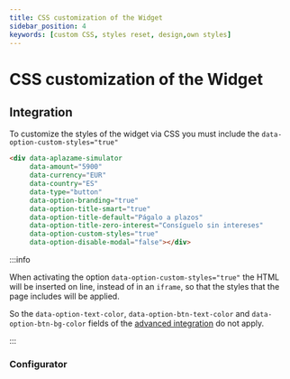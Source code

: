 ```yaml
---
title: CSS customization of the Widget
sidebar_position: 4
keywords: [custom CSS, styles reset, design,own styles]
---
```

# CSS customization of the Widget

## Integration
To customize the styles of the widget via CSS you must include the `data-option-custom-styles="true"`

``` html
<div data-aplazame-simulator
     data-amount="5900"
     data-currency="EUR"
     data-country="ES"
     data-type="button"
     data-option-branding="true"
     data-option-title-smart="true"
     data-option-title-default="Págalo a plazos"
     data-option-title-zero-interest="Consíguelo sin intereses"
     data-option-custom-styles="true"
     data-option-disable-modal="false"></div>
```

:::info

  When activating the option `data-option-custom-styles="true"`  the HTML will be inserted on line, instead of in an `iframe`, so that the styles that the page includes will be applied.
  
  So the `data-option-text-color`, `data-option-btn-text-color` and `data-option-btn-bg-color` fields of the [advanced integration](./#integracion-avanzada) do not apply.
 
:::

### Configurator

<WidgetSimulator
  data-aplazame-widget-instalments=""
  data-amount="22900"
  data-country="ES"
  data-currency="EUR"
  data-type="button"
  data-option-custom-styles="true"  
  data-option-branding="true"
  data-option-downpayment-info="true"
  data-option-title-smart="true"  
  data-option-legal-advice="true"
/>
